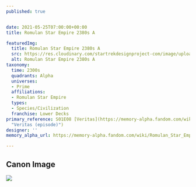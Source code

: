 ```yaml
---
published: true


date: 2021-05-25T07:00:00+00:00
title: Romulan Star Empire 2380s A

featuredImg:
  title: Romulan Star Empire 2380s A
  src: https://res.cloudinary.com/startrekdesignproject-com/image/upload/v1622157191/RomulanEmpire2380s-A.png
  alt: Romulan Star Empire 2380s A
taxonomy:
  time: 2300s
  quadrants: Alpha
  universes:
  - Prime
  affiliations:
  - Romulan Star Empire
  types:
  - Species/Civilization
  franchise: Lower Decks
primary_reference: S01E08 [Veritas](https://memory-alpha.fandom.com/wiki/Veritas_(episode)
  "Veritas (episode)")
designer: ''
memory_alpha_url: https://memory-alpha.fandom.com/wiki/Romulan_Star_Empire

---
```

## Canon Image

![](https://res.cloudinary.com/startrekdesignproject-com/image/upload/v1622157191/Romulan-A-and-B-LDS-1x8.jpg)